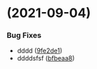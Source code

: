 #  (2021-09-04)


### Bug Fixes

* dddd ([9fe2de1](https://github.com/myNameCao/node/commit/9fe2de15ae75bc5042615b995cc96143d385829e))
* ddddsfsf ([bfbeaa8](https://github.com/myNameCao/node/commit/bfbeaa805a119c92c3672202a27e1730bea14df2))




